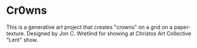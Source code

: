 # Cr0wns

This is a generative art project that creates "crowns" on a grid on a paper-texture. Designed by Jon C. Wretlind for showing at Christos Art Collective "Lent" show.
